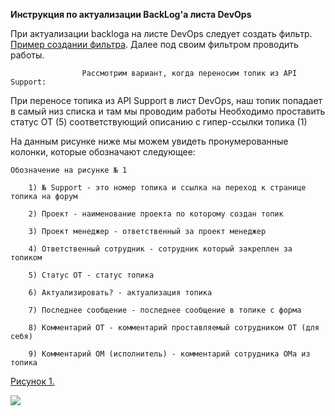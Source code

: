 **Инструкция по актуализации BackLog'a листа DevOps**

При актуализации backloga на листе DevOps следует создать фильтр. [Пример создании фильтра](https://bu-techsupport-optiteam.netlify.app/posts/%D0%BF%D1%80%D0%B8%D0%BC%D0%B5%D1%80%20%D1%81%D0%BE%D0%B7%D0%B4%D0%B0%D0%BD%D0%B8%D1%8F%20%D1%84%D0%B8%D0%BB%D1%8C%D1%82%D1%80%D0%B0/).
Далее под своим фильтром проводить работы. 


					Рассмотрим вариант, когда переносим топик из API Support:
     
При переносе топика из API Support в лист DevOps, наш топик попадает в самый низ списка и там мы проводим работы 
Необходимо проставить статус ОТ (5) соответствующий описанию с гипер-ссылки топика (1) 



На данным рисунке ниже мы можем увидеть пронумерованные колонки, которые обозначают следующее:


	Обозначение на рисунке № 1
 
		1) № Support - это номер топика и ссылка на переход к странице топика на форум
  
		2) Проект - наименование проекта по которому создан топик
  
		3) Проект менеджер - ответственный за проект менеджер
  
		4) Ответственный сотрудник - сотрудник который закреплен за топиком
  
		5) Статус ОТ - статус топика 
  
		6) Актуализировать? - актуализация топика
  
		7) Последнее сообщение - последнее сообщение в топике с форма
  
		8) Комментарий ОТ - комментарий проставляемый сотрудником ОТ (для себя)
  
		9) Комментарий ОМ (исполнитель) - комментарий сотрудника ОМа из топика

  
[Рисунок 1.](https://habrastorage.org/webt/_t/2d/vq/_t2dvq93qnjmsftjspcdyswjgrc.png)

![](https://habrastorage.org/webt/_t/2d/vq/_t2dvq93qnjmsftjspcdyswjgrc.png)
																						



